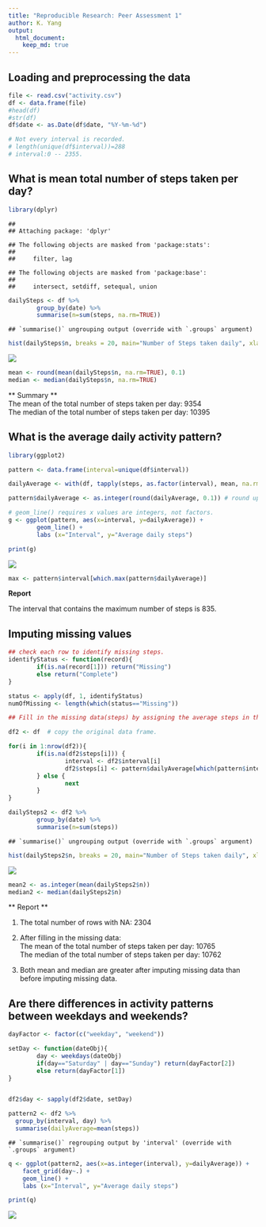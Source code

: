 ```yaml
---
title: "Reproducible Research: Peer Assessment 1"
author: K. Yang
output: 
  html_document:
    keep_md: true
---
```




## Loading and preprocessing the data

```r
file <- read.csv("activity.csv")
df <- data.frame(file)
#head(df)
#str(df)
df$date <- as.Date(df$date, "%Y-%m-%d")

# Not every interval is recorded. 
# length(unique(df$interval))=288
# interval:0 -- 2355.
```



## What is mean total number of steps taken per day?


```r
library(dplyr)
```

```
## 
## Attaching package: 'dplyr'
```

```
## The following objects are masked from 'package:stats':
## 
##     filter, lag
```

```
## The following objects are masked from 'package:base':
## 
##     intersect, setdiff, setequal, union
```

```r
dailySteps <- df %>%
        group_by(date) %>%
        summarise(n=sum(steps, na.rm=TRUE))
```

```
## `summarise()` ungrouping output (override with `.groups` argument)
```

```r
hist(dailySteps$n, breaks = 20, main="Number of Steps taken daily", xlab="") 
```

![](PA1_template_files/figure-html/mean-1.png)<!-- -->

```r
mean <- round(mean(dailySteps$n, na.rm=TRUE), 0.1)
median <- median(dailySteps$n, na.rm=TRUE)
```

** Summary **  
The mean of the total number of steps taken per day: 9354  
The median of the total number of steps taken per day: 10395



## What is the average daily activity pattern?

```r
library(ggplot2)

pattern <- data.frame(interval=unique(df$interval))

dailyAverage <- with(df, tapply(steps, as.factor(interval), mean, na.rm=TRUE)) # calculate a mean and send to all applicable rows. 

pattern$dailyAverage <- as.integer(round(dailyAverage, 0.1)) # round up to an integer.

# geom_line() requires x values are integers, not factors. 
g <- ggplot(pattern, aes(x=interval, y=dailyAverage)) +
        geom_line() +
        labs (x="Interval", y="Average daily steps")

print(g)
```

![](PA1_template_files/figure-html/averageDailyPattern-1.png)<!-- -->

```r
max <- pattern$interval[which.max(pattern$dailyAverage)]
```


**Report**

The interval that contains the maximum number of steps is 835.


## Imputing missing values


```r
## check each row to identify missing steps.
identifyStatus <- function(record){
        if(is.na(record[1])) return("Missing")
        else return("Complete")
}

status <- apply(df, 1, identifyStatus)
numOfMissing <- length(which(status=="Missing"))

## Fill in the missing data(steps) by assigning the average steps in that given interval.

df2 <- df  # copy the original data frame.

for(i in 1:nrow(df2)){
        if(is.na(df2$steps[i])) {
                interval <- df2$interval[i]
                df2$steps[i] <- pattern$dailyAverage[which(pattern$interval==interval)]
        } else {
                next
        }
}

dailySteps2 <- df2 %>%
        group_by(date) %>%
        summarise(n=sum(steps))
```

```
## `summarise()` ungrouping output (override with `.groups` argument)
```

```r
hist(dailySteps2$n, breaks = 20, main="Number of Steps taken daily", xlab="") 
```

![](PA1_template_files/figure-html/unnamed-chunk-1-1.png)<!-- -->

```r
mean2 <- as.integer(mean(dailySteps2$n))
median2 <- median(dailySteps2$n) 
```
** Report **

1. The total number of rows with NA: 2304

2. After filling in the missing data:  
The mean of the total number of steps taken per day: 10765  
The median of the total number of steps taken per day: 10762

3. Both mean and median are greater after imputing missing data than before imputing missing data. 



## Are there differences in activity patterns between weekdays and weekends?


```r
dayFactor <- factor(c("weekday", "weekend"))

setDay <- function(dateObj){
        day <- weekdays(dateObj)
        if(day=="Saturday" | day=="Sunday") return(dayFactor[2])
        else return(dayFactor[1])
}


df2$day <- sapply(df2$date, setDay)

pattern2 <- df2 %>%
  group_by(interval, day) %>%
  summarise(dailyAverage=mean(steps))
```

```
## `summarise()` regrouping output by 'interval' (override with `.groups` argument)
```

```r
q <- ggplot(pattern2, aes(x=as.integer(interval), y=dailyAverage)) +
    facet_grid(day~.) +   
    geom_line() +
    labs (x="Interval", y="Average daily steps")

print(q)
```

![](PA1_template_files/figure-html/unnamed-chunk-2-1.png)<!-- -->

